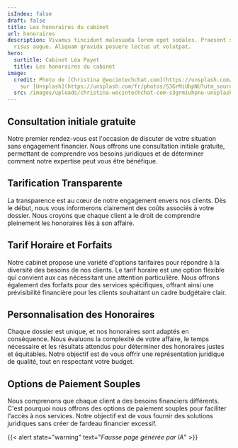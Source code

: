 ```yaml
---
isIndex: false
draft: false
title: Les honoraires du cabinet
url: honoraires
description: Vivamus tincidunt malesuada lorem eget sodales. Praesent sit amet
  risus augue. Aliquam gravida posuere lectus ut volutpat.
hero:
  surtitle: Cabinet Léa Payet
  title: Les honoraires du cabinet
image:
  credit: Photo de [Christina @wocintechchat.com](https://unsplash.com/@wocintechchat?utm_source=unsplash&utm_medium=referral&utm_content=creditCopyText)
    sur [Unsplash](https://unsplash.com/fr/photos/S3GrMiUhpNU?utm_source=unsplash&utm_medium=referral&utm_content=creditCopyText)
  src: /images/uploads/christina-wocintechchat-com-s3grmiuhpnu-unsplash.jpg
---
```

## Consultation initiale gratuite
Notre premier rendez-vous est l'occasion de discuter de votre situation sans engagement financier. Nous offrons une consultation initiale gratuite, permettant de comprendre vos besoins juridiques et de déterminer comment notre expertise peut vous être bénéfique.

## Tarification Transparente
La transparence est au cœur de notre engagement envers nos clients. Dès le début, nous vous informerons clairement des coûts associés à votre dossier. Nous croyons que chaque client a le droit de comprendre pleinement les honoraires liés à son affaire.

## Tarif Horaire et Forfaits
Notre cabinet propose une variété d'options tarifaires pour répondre à la diversité des besoins de nos clients. Le tarif horaire est une option flexible qui convient aux cas nécessitant une attention particulière. Nous offrons également des forfaits pour des services spécifiques, offrant ainsi une prévisibilité financière pour les clients souhaitant un cadre budgétaire clair.

## Personnalisation des Honoraires
Chaque dossier est unique, et nos honoraires sont adaptés en conséquence. Nous évaluons la complexité de votre affaire, le temps nécessaire et les résultats attendus pour déterminer des honoraires justes et équitables. Notre objectif est de vous offrir une représentation juridique de qualité, tout en respectant votre budget.

## Options de Paiement Souples
Nous comprenons que chaque client a des besoins financiers différents. C'est pourquoi nous offrons des options de paiement souples pour faciliter l'accès à nos services. Notre objectif est de vous fournir des solutions juridiques sans créer de fardeau financier excessif.

{{< alert state="warning" text="*Fausse page générée par IA*" >}}
